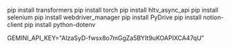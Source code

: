 pip install transformers
pip install torch
pip install hltv_async_api 
pip install selenium
pip install webdriver_manager
pip install PyDrive
pip install notion-client
pip install python-dotenv




GEMINI_API_KEY="AIzaSyD-fwsx8o7mGgZa5BYIt9uKOAPIXCA47qU"